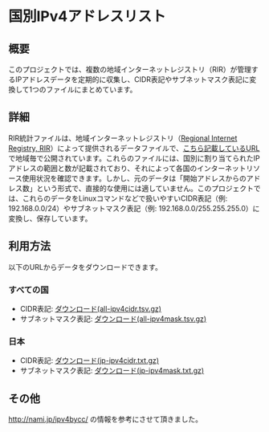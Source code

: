 # 国別IPv4アドレスリスト

## 概要
このプロジェクトでは、複数の地域インターネットレジストリ（RIR）が管理するIPアドレスデータを定期的に収集し、CIDR表記やサブネットマスク表記に変換して1つのファイルにまとめています。

## 詳細
RIR統計ファイルは、地域インターネットレジストリ（[Regional Internet Registry, RIR](https://en.wikipedia.org/wiki/Regional_Internet_registry)）によって提供されるデータファイルで、[こちら記載しているURL](https://github.com/inet-ip-info/WorldIPv4Map/blob/8981e2c07987fc15be3f005c008b4ec1b960a72b/main.go#L12-L16)で地域毎で公開されています。これらのファイルには、国別に割り当てられたIPアドレスの範囲と数が記載されており、それによって各国のインターネットリソース使用状況を確認できます。しかし、元のデータは「開始アドレスからのアドレス数」という形式で、直接的な使用には適していません。このプロジェクトでは、これらのデータをLinuxコマンドなどで扱いやすいCIDR表記（例: 192.168.0.0/24）やサブネットマスク表記（例: 192.168.0.0/255.255.255.0）に変換し、保存しています。

## 利用方法
以下のURLからデータをダウンロードできます。

### すべての国
- CIDR表記: [ダウンロード(all-ipv4cidr.tsv.gz)](https://github.com/inet-ip-info/WorldIPv4Map/releases/latest/download/all-ipv4cidr.tsv.gz)
- サブネットマスク表記: [ダウンロード(all-ipv4mask.tsv.gz)](https://github.com/inet-ip-info/WorldIPv4Map/releases/latest/download/all-ipv4mask.tsv.gz)

### 日本
- CIDR表記: [ダウンロード(jp-ipv4cidr.txt.gz)](https://github.com/inet-ip-info/WorldIPv4Map/releases/latest/download/jp-ipv4cidr.txt.gz)
- サブネットマスク表記: [ダウンロード(jp-ipv4mask.txt.gz)](https://github.com/inet-ip-info/WorldIPv4Map/releases/latest/download/jp-ipv4mask.txt.gz)


## その他
http://nami.jp/ipv4bycc/ の情報を参考にさせて頂きました。
